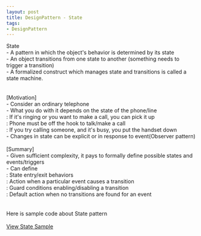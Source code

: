 ```yaml
---
layout: post
title: DesignPattern - State
tags:
- DesignPattern
---
```

State
<br/> - A pattern in which the object's behavior is determined by its state
<br/> - An object transitions from one state to another (something needs to trigger a transition)
<br/> - A formalized construct which manages state and transitions is called a state machine.
<br/>
<br/>
<br/>[Motivation]
<br/> - Consider an ordinary telephone
<br/> - What you do with it depends on the state of the phone/line
<br/> : If it's ringing or you want to make a call, you can pick it up
<br/> : Phone must be off the hook to talk/make a call
<br/> : If you try calling someone, and it's busy, you put the handset down
<br/> - Changes in state can be explicit or in response to event(Observer pattern)
<br/>
<br/>[Summary]
<br/> - Given sufficient complexity, it pays to formally define possible states and events/triggers
<br/> - Can define
<br/> : State entry/exit behaviors
<br/> : Action when a particular event causes a transition
<br/> : Guard conditions enabling/disabling a transition
<br/> : Default action when no transitions are found for an event
<br/>
<br/>
<br/>Here is sample code about State pattern
<br/>
<br/><a href="https://github.com/korkooyk/CppStudy/tree/master/DesignPattern/State">View State Sample</a>